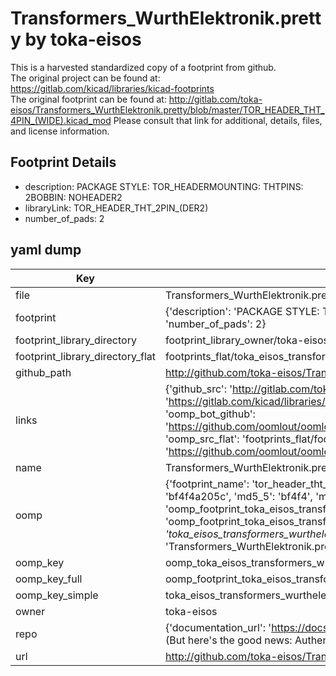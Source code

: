 # Transformers_WurthElektronik.pretty by toka-eisos  
This is a harvested standardized copy of a footprint from github.  
The original project can be found at:  
https://gitlab.com/kicad/libraries/kicad-footprints  
The original footprint can be found at:
http://gitlab.com/toka-eisos/Transformers_WurthElektronik.pretty/blob/master/TOR_HEADER_THT_4PIN_(WIDE).kicad_mod
Please consult that link for additional, details, files, and license information.  
## Footprint Details
* description: PACKAGE STYLE: TOR_HEADERMOUNTING: THTPINS: 2BOBBIN: NOHEADER2  
* libraryLink: TOR_HEADER_THT_2PIN_(DER2)  
* number_of_pads: 2  
## yaml dump  
| Key | Value |  
| --- | --- |  
| file | Transformers_WurthElektronik.pretty/TOR_HEADER_THT_2PIN_(DER2).kicad_mod |  
| footprint | {'description': 'PACKAGE STYLE: TOR_HEADERMOUNTING: THTPINS: 2BOBBIN: NOHEADER2', 'libraryLink': 'TOR_HEADER_THT_2PIN_(DER2)', 'number_of_pads': 2} |  
| footprint_library_directory | footprint_library_owner/toka-eisos_Transformers_WurthElektronik.pretty |  
| footprint_library_directory_flat | footprints_flat/toka_eisos_transformers_wurthelektronik_tor_header_tht_2pin_(der2)/working |  
| github_path | http://github.com/toka-eisos/Transformers_WurthElektronik.pretty/blob/master/TOR_HEADER_THT_2PIN_(DER2).kicad_mod |  
| links | {'github_src': 'http://gitlab.com/toka-eisos/Transformers_WurthElektronik.pretty/blob/master/TOR_HEADER_THT_4PIN_(WIDE).kicad_mod', 'github_src_repo': 'https://gitlab.com/kicad/libraries/kicad-footprints', 'oomp_bot': 'footprints/toka_eisos_transformers_wurthelektronik_tor_header_tht_2pin_(der2)/working', 'oomp_bot_github': 'https://github.com/oomlout/oomlout_oomp_footprint_bot/tree/main/footprints/toka_eisos_transformers_wurthelektronik_tor_header_tht_2pin_(der2)/working', 'oomp_src_flat': 'footprints_flat/footprints_flat/toka_eisos_transformers_wurthelektronik_tor_header_tht_2pin_(der2)/working', 'oomp_src_flat_github': 'https://github.com/oomlout/oomlout_oomp_footprint_src/tree/main/footprints_flat/toka_eisos_transformers_wurthelektronik_tor_header_tht_2pin_(der2)/working'} |  
| name | Transformers_WurthElektronik.pretty |  
| oomp | {'footprint_name': 'tor_header_tht_2pin_(der2)', 'library_name': 'transformers_wurthelektronik', 'md5': 'bf4f4a205c2f1405ace84884b0e3dcbb', 'md5_10': 'bf4f4a205c', 'md5_5': 'bf4f4', 'md5_6': 'bf4f4a', 'oomp_key': 'oomp_toka_eisos_transformers_wurthelektronik_tor_header_tht_2pin_(der2)', 'oomp_key_extra': 'oomp_footprint_toka_eisos_transformers_wurthelektronik_tor_header_tht_2pin_(der2)', 'oomp_key_full': 'oomp_footprint_toka_eisos_transformers_wurthelektronik_tor_header_tht_2pin_(der2)_bf4f4a', 'oomp_key_simple': 'toka_eisos_transformers_wurthelektronik_tor_header_tht_2pin_(der2)', 'original_filename': 'Transformers_WurthElektronik.pretty/TOR_HEADER_THT_2PIN_(DER2).kicad_mod', 'owner_name': 'toka_eisos'} |  
| oomp_key | oomp_toka_eisos_transformers_wurthelektronik_tor_header_tht_2pin_(der2) |  
| oomp_key_full | oomp_footprint_toka_eisos_transformers_wurthelektronik_tor_header_tht_2pin_(der2) |  
| oomp_key_simple | toka_eisos_transformers_wurthelektronik_tor_header_tht_2pin_(der2) |  
| owner | toka-eisos |  
| repo | {'documentation_url': 'https://docs.github.com/rest/overview/resources-in-the-rest-api#rate-limiting', 'message': "API rate limit exceeded for 84.66.173.59. (But here's the good news: Authenticated requests get a higher rate limit. Check out the documentation for more details.)"} |  
| url | http://github.com/toka-eisos/Transformers_WurthElektronik.pretty |  

